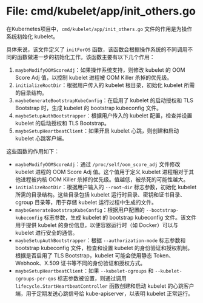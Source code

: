 # File: cmd/kubelet/app/init_others.go

在Kubernetes项目中，`cmd/kubelet/app/init_others.go` 文件的作用是为操作系统初始化 kubelet。

具体来说，该文件定义了 `initForOS` 函数，该函数会根据操作系统的不同调用不同的函数做进一步的初始化工作。该函数主要有以下几个作用：

1. `maybeModifyOOMScoreAdj`：如果操作系统支持，则修改 kubelet 的 OOM Score Adj 值，以控制 kubelet 进程被 OOM Killer 杀掉的优先级。
2. `initializeRootDir`：根据用户传入的 kubelet 根目录，初始化 kubelet 所需的目录结构。
3. `maybeGenerateBootstrapKubeConfig`：在启用了 kubelet 的启动授权和 TLS Bootstrap 时，生成 kubelet 的 bootstrap kubeconfig 文件。
4. `maybeSetupAuthBootstrapper`：根据用户传入的 kubelet 配置，检查并设置 kubelet 的启动授权和 TLS Bootstrap。
5. `maybeSetupHeartbeatClient`：如果开启 kubelet 心跳，则创建和启动 kubelet 心跳客户端。

这些函数的作用如下：

- `maybeModifyOOMScoreAdj`：通过 `/proc/self/oom_score_adj` 文件修改 kubelet 进程的 OOM Score Adj 值。这个值用于定义 kubelet 进程相对于其他进程被内核 OOM Killer 杀掉的优先级。值越低，被杀死的可能性越大。
- `initializeRootDir`：根据用户输入的 `--root-dir` 标志参数，初始化 kubelet 所需的目录结构。这些目录包括 kubelet 运行时目录、密钥和证书目录、cgroup 目录等，用于存储 kubelet 运行过程中生成的文件。
- `maybeGenerateBootstrapKubeConfig`：根据用户配置的 `--bootstrap-kubeconfig` 标志参数，生成 kubelet 的 bootstrap kubeconfig 文件。该文件用于提供 kubelet 的身份信息，以便容器运行时（如 Docker）可以与 kubelet 进行安全的通信。
- `maybeSetupAuthBootstrapper`：根据 `--authorization-mode` 标志参数和 bootstrap kubeconfig 文件，检查和设置 kubelet 的身份验证和授权机制。根据是否启用了 TLS Bootstrap，kubelet 可能会使用静态 Token、Webhook、X.509 证书等不同的身份验证和授权方式。
- `maybeSetupHeartbeatClient`：如果 `--kubelet-cgroups` 和 `--kubelet-cgroups-per-qos` 标志参数被设置，则通过调用 `lifecycle.StartHeartbeatController` 函数创建和启动 kubelet 的心跳客户端，用于定期发送心跳信号给 kube-apiserver，以表明 kubelet 正常运行。

